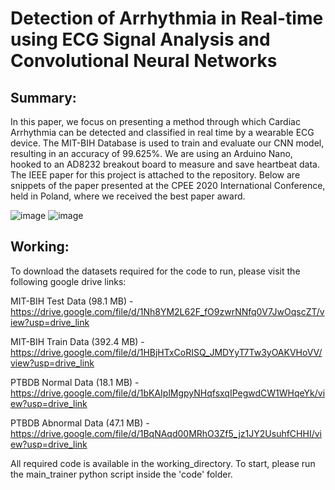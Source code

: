 # Detection of Arrhythmia in Real-time using ECG Signal Analysis and Convolutional Neural Networks

## Summary:

In this paper, we focus on presenting a method through which Cardiac Arrhythmia can be detected and classified in real time by a wearable ECG device. The MIT-BIH Database is used to train and evaluate our CNN model, resulting in an accuracy of 99.625%. We are using an Arduino Nano, hooked to an AD8232 breakout board to measure and save heartbeat data. The IEEE paper for this project is attached to the repository. Below are snippets of the paper presented at the CPEE 2020 International Conference, held in Poland, where we received the best paper award.


![image](https://github.com/sashank3/Arrhythmia/assets/41186713/7d3faea0-f8b9-4ac7-8216-163c3f4cfa1b)
![image](https://github.com/sashank3/Arrhythmia/assets/41186713/bf174917-9454-4dbb-a23b-5106b98be2b0)



## Working:

To download the datasets required for the code to run, please visit the following google drive links:

MIT-BIH Test Data (98.1 MB) - https://drive.google.com/file/d/1Nh8YM2L62F_fO9zwrNNfq0V7JwOqscZT/view?usp=drive_link

MIT-BIH Train Data (392.4 MB) - https://drive.google.com/file/d/1HBjHTxCoRISQ_JMDYyT7Tw3yOAKVHoVV/view?usp=drive_link

PTBDB Normal Data (18.1 MB) - https://drive.google.com/file/d/1bKAIplMgpyNHqfsxqIPegwdCW1WHqeYk/view?usp=drive_link

PTBDB Abnormal Data (47.1 MB) - https://drive.google.com/file/d/1BqNAqd00MRhO3Zf5_jz1JY2UsuhfCHHI/view?usp=drive_link



All required code is available in the working_directory. To start, please run the main_trainer python script inside the 'code' folder.

